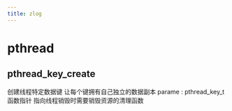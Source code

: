```yaml
---
title: zlog
---
```




# pthread

## pthread_key_create 
创建线程特定数据键 让每个键拥有自己独立的数据副本
parame : pthread_key_t  
        函数指针 指向线程销毁时需要销毁资源的清理函数


